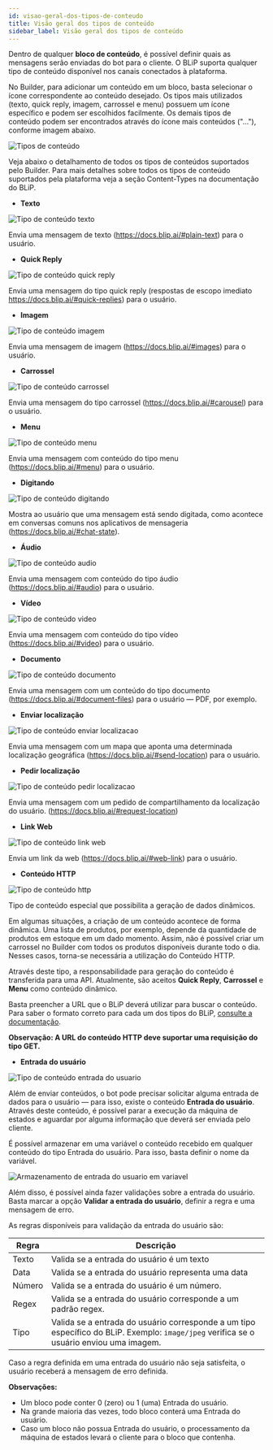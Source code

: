 ```yaml
---
id: visao-geral-dos-tipos-de-conteudo
title: Visão geral dos tipos de conteúdo
sidebar_label: Visão geral dos tipos de conteúdo
---
```

Dentro de qualquer **bloco de conteúdo**, é possível definir quais as mensagens serão enviadas do bot para o cliente. O BLiP suporta qualquer tipo de conteúdo disponível nos canais conectados à plataforma.

No Builder, para adicionar um conteúdo em um bloco, basta selecionar o ícone correspondente ao conteúdo desejado. Os tipos mais utilizados (texto, quick reply, imagem, carrossel e menu) possuem um ícone específico e podem ser escolhidos facilmente. Os demais tipos de conteúdo podem ser encontrados através do ícone mais conteúdos ("..."), conforme imagem abaixo.

![Tipos de conteúdo](/img/builder/builder-visao-geral-dos-tipos-de-conteudo-1.png)

Veja abaixo o detalhamento de todos os tipos de conteúdos suportados pelo Builder. Para mais detalhes sobre todos os tipos de conteúdo suportados pela plataforma veja a seção Content-Types na documentação do BLiP.

* **Texto**
  
![Tipo de conteúdo texto](/img/builder/builder-visao-geral-dos-tipos-de-conteudo-2.png)

Envia uma mensagem de texto (<https://docs.blip.ai/#plain-text>) para o usuário.

* **Quick Reply**
  
![Tipo de conteúdo quick reply](/img/builder/builder-visao-geral-dos-tipos-de-conteudo-3.png)

Envia uma mensagem do tipo quick reply (respostas de escopo imediato <https://docs.blip.ai/#quick-replies>) para o usuário.

* **Imagem**
  
![Tipo de conteúdo imagem](/img/builder/builder-visao-geral-dos-tipos-de-conteudo-4.png)

Envia uma mensagem de imagem (<https://docs.blip.ai/#images>) para o usuário.

* **Carrossel**

![Tipo de conteúdo carrossel](/img/builder/builder-visao-geral-dos-tipos-de-conteudo-5.png)

Envia uma mensagem do tipo carrossel (<https://docs.blip.ai/#carousel>) para o usuário.

* **Menu**

![Tipo de conteúdo menu](/img/builder/builder-visao-geral-dos-tipos-de-conteudo-6.png)

Envia uma mensagem com conteúdo do tipo menu (<https://docs.blip.ai/#menu>) para o usuário.

* **Digitando**

![Tipo de conteúdo digitando](/img/builder/builder-visao-geral-dos-tipos-de-conteudo-7.png)

Mostra ao usuário que uma mensagem está sendo digitada, como acontece em conversas comuns nos aplicativos de mensageria (<https://docs.blip.ai/#chat-state>).

* **Áudio**

![Tipo de conteúdo audio](/img/builder/builder-visao-geral-dos-tipos-de-conteudo-8.png)

Envia uma mensagem com conteúdo do tipo áudio (<https://docs.blip.ai/#audio>) para o usuário.

* **Vídeo**

![Tipo de conteúdo video](/img/builder/builder-visao-geral-dos-tipos-de-conteudo-9.png)

Envia uma mensagem com conteúdo do tipo vídeo (<https://docs.blip.ai/#video>) para o usuário.

* **Documento**

![Tipo de conteúdo documento](/img/builder/builder-visao-geral-dos-tipos-de-conteudo-10.png)

Envia uma mensagem com um conteúdo do tipo documento (<https://docs.blip.ai/#document-files>) para o usuário — PDF, por exemplo.

* **Enviar localização**

![Tipo de conteúdo enviar localizacao](/img/builder/builder-visao-geral-dos-tipos-de-conteudo-11.png)

Envia uma mensagem com um mapa que aponta uma determinada localização geográfica (<https://docs.blip.ai/#send-location>) para o usuário.

* **Pedir localização**

![Tipo de conteúdo pedir localizacao](/img/builder/builder-visao-geral-dos-tipos-de-conteudo-12.png)

Envia uma mensagem com um pedido de compartilhamento da localização do usuário. (<https://docs.blip.ai/#request-location>)

* **Link Web**

![Tipo de conteúdo link web](/img/builder/builder-visao-geral-dos-tipos-de-conteudo-13.png)

Envia um link da web (<https://docs.blip.ai/#web-link>) para o usuário.

* **Conteúdo HTTP**

![Tipo de conteúdo http](/img/builder/builder-visao-geral-dos-tipos-de-conteudo-14.png)

Tipo de conteúdo especial que possibilita a geração de dados dinâmicos.

Em algumas situações, a criação de um conteúdo acontece de forma dinâmica. Uma lista de produtos, por exemplo, depende da quantidade de produtos em estoque em um dado momento. Assim, não é possível criar um carrossel no Builder com todos os produtos disponíveis durante todo o dia. Nesses casos, torna-se necessária a utilização do Conteúdo HTTP.

Através deste tipo, a responsabilidade para geração do conteúdo é transferida para uma API. Atualmente, são aceitos **Quick Reply**, **Carrossel** e **Menu** como conteúdo dinâmico.

Basta preencher a URL que o BLiP deverá utilizar para buscar o conteúdo. Para saber o formato correto para cada um dos tipos do BLiP, [consulte a documentação](https://docs.blip.ai/#ContentTypesSamples).

**Observação: A URL do conteúdo HTTP deve suportar uma requisição do tipo GET.**

* **Entrada do usuário**

![Tipo de conteúdo entrada do usuario](/img/builder/builder-visao-geral-dos-tipos-de-conteudo-15.png)

Além de enviar conteúdos, o bot pode precisar solicitar alguma entrada de dados para o usuário — para isso, existe o conteúdo **Entrada do usuário**. Através deste conteúdo, é possível parar a execução da máquina de estados e aguardar por alguma informação que deverá ser enviada pelo cliente.

É possível armazenar em uma variável o conteúdo recebido em qualquer conteúdo do tipo Entrada do usuário. Para isso, basta definir o nome da variável.

![Armazenamento de entrada do usuario em variavel](/img/builder/builder-visao-geral-dos-tipos-de-conteudo-16.png)

Além disso, é possível ainda fazer validações sobre a entrada do usuário. Basta marcar a opção **Validar a entrada do usuário**, definir a regra e uma mensagem de erro.

As regras disponíveis para validação da entrada do usuário são:

| Regra | Descrição                                                                   |
| ------------------ | --------------------------------------------------------------------------- |
| Texto              | Valida se a entrada do usuário é um texto                                                           |
| Data            | Valida se a entrada do usuário representa uma data                                                       |
| Número               | Valida se a entrada do usuário é um número.                                                        |
| Regex            | Valida se a entrada do usuário corresponde a um padrão regex.                                                        |
| Tipo             | Valida se a entrada do usuário corresponde a um tipo específico do BLiP. Exemplo: `image/jpeg` verifica se  o usuário enviou uma imagem.

Caso a regra definida em uma entrada do usuário não seja satisfeita, o usuário receberá a mensagem de erro definida.

**Observações:**

* Um bloco pode conter 0 (zero) ou 1 (uma) Entrada do usuário.
* Na grande maioria das vezes, todo bloco conterá uma Entrada do usuário.
* Caso um bloco não possua Entrada do usuário, o processamento da máquina de estados levará o cliente para o bloco que contenha.


<!-- Rating frame -->
<script type="text/javascript" src="/scripts/rating.js"></script>